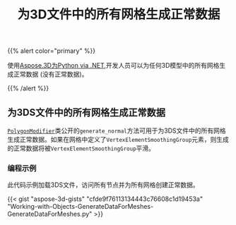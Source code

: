 ﻿---
title: 为3D文件中的所有网格生成正常数据
type: docs
weight: 70
url: /zh/python-net/generate-normal-data-for-all-meshes-in-a-3d-file/
description: 使用Aspose.3D进行Python via .NET，开发人员可以为任何3D模型中的所有网格生成正常数据 (没有正常数据)。
---
{{% alert color="primary" %}}

使用[Aspose.3D为Python via .NET](https://products.aspose.com/3d/python-net/),开发人员可以为任何3D模型中的所有网格生成正常数据 (没有正常数据)。

{{% /alert %}}
## **为3DS文件中的所有网格生成正常数据**
[`PolygonModifier`](https://reference.aspose.com/3d/net/aspose.threed.entities/polygonmodifier)类公开的`generate_normal`方法可用于为3DS文件中的所有网格生成正常数据。如果在网格中定义了`VertexElementSmoothingGroup`元素，则生成的正常数据将被`VertexElementSmoothingGroup`平滑。
### **编程示例**
此代码示例加载3DS文件，访问所有节点并为所有网格创建正常数据。

{{< gist "aspose-3d-gists" "cfde9f76113134443c76608c1d19453a" "Working-with-Objects-GenerateDataForMeshes-GenerateDataForMeshes.py" >}}
